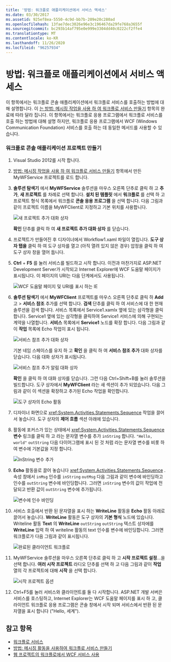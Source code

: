 ```yaml
---
title: '방법: 워크플로 애플리케이션에서 서비스 액세스'
ms.date: 03/30/2017
ms.assetid: 925ef8ea-5550-4c9d-bb7b-209e20c280ad
ms.openlocfilehash: 13fae7dec3026e96e3c196467da29fe768a3655f
ms.sourcegitcommit: bc293b14af795e0e999e3304dd40c0222cf2ffe4
ms.translationtype: MT
ms.contentlocale: ko-KR
ms.lasthandoff: 11/26/2020
ms.locfileid: "96257934"
---
```

# <a name="how-to-access-a-service-from-a-workflow-application"></a>방법: 워크플로 애플리케이션에서 서비스 액세스

이 항목에서는 워크플로 콘솔 애플리케이션에서 워크플로 서비스를 호출하는 방법에 대해 설명합니다. 이 [는 방법: 메시징 작업을 사용 하 여 워크플로 서비스 만들기](how-to-create-a-workflow-service-with-messaging-activities.md) 항목의 완료에 따라 달라 집니다. 이 항목에서는 워크플로 응용 프로그램에서 워크플로 서비스를 호출 하는 방법에 대해 설명 하지만, 워크플로 응용 프로그램에서 WCF (Windows Communication Foundation) 서비스를 호출 하는 데 동일한 메서드를 사용할 수 있습니다.

### <a name="create-a-workflow-console-application-project"></a>워크플로 콘솔 애플리케이션 프로젝트 만들기

1. Visual Studio 2012를 시작 합니다.

2. [방법: 메시징 작업을 사용 하 여 워크플로 서비스 만들기](how-to-create-a-workflow-service-with-messaging-activities.md) 항목에서 만든 MyWFService 프로젝트를 로드 합니다.

3. **솔루션 탐색기** 에서 **MyWFService** 솔루션을 마우스 오른쪽 단추로 클릭 하 고 **추가**, **새 프로젝트** 를 차례로 선택 합니다. **설치 된 템플릿** 에서 **워크플로** 를 선택 하 고 프로젝트 형식 목록에서 워크플로 **콘솔 응용 프로그램** 을 선택 합니다. 다음 그림과 같이 프로젝트 이름을 MyWFClient로 지정하고 기본 위치를 사용합니다.

     ![새 프로젝트 추가 대화 상자](./media/how-to-access-a-service-from-a-workflow-application/add-new-project-dialog.jpg)

     **확인** 단추를 클릭 하 여 **새 프로젝트 추가 대화 상자** 를 닫습니다.

4. 프로젝트가 만들어진 후 디자이너에서 Workflow1.xaml 파일이 열립니다. **도구 상자 탭을** 클릭 하 여 도구 상자를 열고 (아직 열려 있지 않은 경우) 압정을 클릭 하 여 도구 상자 창을 열어 둡니다.

5. **Ctrl** + **F5** 를 눌러 서비스를 빌드하고 시작 합니다. 이전과 마찬가지로 ASP.NET Development Server가 시작되고 Internet Explorer에 WCF 도움말 페이지가 표시됩니다. 이 페이지의 URI는 다음 단계에서도 사용됩니다.

     ![WCF 도움말 페이지 및 URI를 표시 하는 IE](./media/how-to-access-a-service-from-a-workflow-application/ie-wcf-help-page-uri.jpg)

6. **솔루션 탐색기** 에서 **MyWFClient** 프로젝트를 마우스 오른쪽 단추로 클릭 하 **Add** 고  >  **서비스 참조** 추가를 선택 합니다. **검색** 단추를 클릭 하 여 서비스에 대 한 현재 솔루션을 검색 합니다. 서비스 목록에서 Service1.xamlx 옆에 있는 삼각형을 클릭합니다. Service1 옆에 있는 삼각형을 클릭하여 Service1 서비스에 의해 구현되는 계약을 나열합니다. **서비스** 목록에서 **Service1** 노드를 확장 합니다. 다음 그림과 같이 **작업** 목록에 Echo 작업이 표시 됩니다.

     ![서비스 참조 추가 대화 상자](./media/how-to-access-a-service-from-a-workflow-application/add-service-reference.jpg)

     기본 네임 스페이스를 유지 하 고 **확인** 을 클릭 하 여 **서비스 참조 추가** 대화 상자를 닫습니다. 다음 대화 상자가 표시됩니다.

     ![서비스 참조 추가 알림 대화 상자](./media/how-to-access-a-service-from-a-workflow-application/add-service-reference-dialog.jpg)

     **확인** 을 클릭 하 여 대화 상자를 닫습니다. 그런 다음 Ctrl+Shift+B를 눌러 솔루션을 빌드합니다. 도구 상자에서 **MyWFClient** 라는 새 섹션이 추가 되었습니다. 다음 그림과 같이 이 섹션을 확장하고 추가된 Echo 작업을 확인합니다.

     ![도구 상자의 Echo 활동](./media/how-to-access-a-service-from-a-workflow-application/echo-activity-toolbox.jpg)

7. 디자이너 화면으로 <xref:System.Activities.Statements.Sequence> 작업을 끌어서 놓습니다. 도구 상자의 **제어 흐름** 섹션 아래에 있습니다.

8. 활동에 포커스가 있는 상태에서 <xref:System.Activities.Statements.Sequence> **변수** 링크를 클릭 하 고 라는 문자열 변수를 추가 `inString` 합니다. `"Hello, world"` `outString` 다음 다이어그램에 표시 된 것 처럼 라는 문자열 변수를 비롯 하 여 변수에 기본값을 지정 합니다.

     ![InString 변수 추가](./media/how-to-access-a-service-from-a-workflow-application/add-instring-variable.jpg)

9. **Echo** 활동을로 끌어 놓습니다 <xref:System.Activities.Statements.Sequence> . 속성 창에서 `inMsg` 인수를 `inString` `outMsg` 다음 그림과 같이 변수에 바인딩하고 인수를 `outString` 변수에 바인딩합니다. 그러면 `inString` 변수의 값이 작업에 전달되고 반환 값이 `outString` 변수에 추가됩니다.

     ![변수에 인수 바인딩](./media/how-to-access-a-service-from-a-workflow-application/bind-arguments-variables.jpg)

10. 서비스 호출에서 반환 된 문자열을 표시 하는 **WriteLine** 활동을 **Echo** 활동 아래로 끌어서 놓습니다. **WriteLine** 활동은 도구 상자의 **기본 형식** 노드에 있습니다. Writeline 활동 **Text** 의 **WriteLine** `outString` `outString` 텍스트 상자에를 **WriteLine** 입력 하 여 writeline 활동의 text 인수를 변수에 바인딩합니다. 그러면 워크플로가 다음 그림과 같이 표시됩니다.

     ![완료된 클라이언트 워크플로](./media/how-to-access-a-service-from-a-workflow-application/complete-client-workflow.jpg)

11. MyWFService 솔루션을 마우스 오른쪽 단추로 클릭 하 고 **시작 프로젝트 설정**...을 선택 합니다. **여러 시작 프로젝트** 라디오 단추를 선택 하 고 다음 그림과 같이 **작업** 열의 각 프로젝트에 대해 **시작** 을 선택 합니다.

     ![시작 프로젝트 옵션](./media/how-to-access-a-service-from-a-workflow-application/startup-project-options.jpg)

12. Ctrl+F5를 눌러 서비스와 클라이언트를 둘 다 시작합니다. ASP.NET 개발 서버은 서비스를 호스팅하고, Internet Explorer는 WCF 도움말 페이지를 표시 하 고, 클라이언트 워크플로 응용 프로그램은 콘솔 창에서 시작 되며 서비스에서 반환 된 문자열을 표시 합니다 ("Hello, 세계").

## <a name="see-also"></a>참고 항목

- [워크플로 서비스](workflow-services.md)
- [방법: 메시징 활동을 사용하여 워크플로 서비스 만들기](how-to-create-a-workflow-service-with-messaging-activities.md)
- [웹 프로젝트의 워크플로에서 WCF 서비스 사용](/archive/blogs/endpoint/how-to-consume-a-wcf-service-from-a-wf4-workflow)

